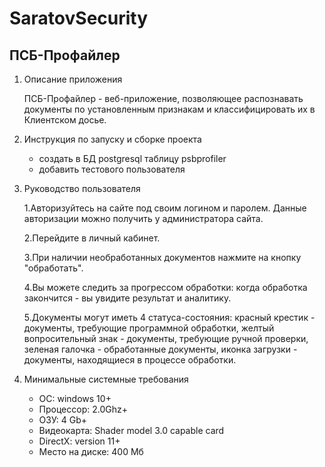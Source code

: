 # SaratovSecurity

## ПСБ-Профайлер

1. Описание приложения

    ПСБ-Профайлер - веб-приложение, позволяющее распознавать документы по установленным признакам и классифицировать их в Клиентском досье.  

2. Инструкция по запуску и сборке проекта

   * создать в БД postgresql таблицу psbprofiler
   * добавить тестового пользователя

3. Руководство пользователя

   1.Авторизуйтесь на сайте под своим логином и паролем. Данные авторизации можно получить у администратора сайта.

   2.Перейдите в личный кабинет.

   3.При наличии необработанных документов нажмите на кнопку "обработать".

   4.Вы можете следить за прогрессом обработки: когда обработка закончится - вы увидите результат и аналитику.

   5.Документы могут иметь 4 статуса-состояния: красный крестик - документы, требующие программной обработки, желтый вопросительный знак - документы, требующие ручной проверки, зеленая галочка - обработанные документы, иконка загрузки - документы, находящиеся в процессе обработки.


5. Минимальные системные требования

   * ОС: windows 10+
   * Процессор: 2.0Ghz+
   * ОЗУ: 4 Gb+
   * Видеокарта: Shader model 3.0 capable card
   * DirectX: version 11+
   * Место на диске: 400 Мб
